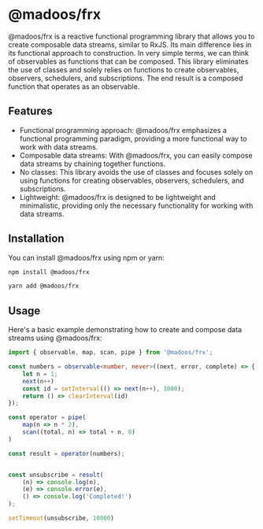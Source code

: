 # @madoos/frx

@madoos/frx is a reactive functional programming library that allows you to create composable data streams, similar to RxJS. Its main difference lies in its functional approach to construction. In very simple terms, we can think of observables as functions that can be composed. This library eliminates the use of classes and solely relies on functions to create observables, observers, schedulers, and subscriptions. The end result is a composed function that operates as an observable.

## Features
* Functional programming approach: @madoos/frx emphasizes a functional programming paradigm, providing a more functional way to work with data streams.
* Composable data streams: With @madoos/frx, you can easily compose data streams by chaining together functions.
* No classes: This library avoids the use of classes and focuses solely on using functions for creating observables, observers, schedulers, and subscriptions.
* Lightweight: @madoos/frx is designed to be lightweight and minimalistic, providing only the necessary functionality for working with data streams.

## Installation

You can install @madoos/frx using npm or yarn:

```bash
npm install @madoos/frx
```

```bash
yarn add @madoos/frx
```

## Usage
Here's a basic example demonstrating how to create and compose data streams using @madoos/frx:

```ts
import { observable, map, scan, pipe } from '@madoos/frx';

const numbers = observable<number, never>((next, error, complete) => {
    let n = 1;
    next(n++)
    const id = setInterval(() => next(n++), 1000);
    return () => clearInterval(id)
});

const operator = pipe(
    map(n => n * 2),
    scan((total, n) => total + n, 0)
)

const result = operator(numbers);


const unsubscribe = result(
    (n) => console.log(n),
    (e) => console.error(e),
    () => console.log('Completed!')
);

setTimeout(unsubscribe, 10000)

```